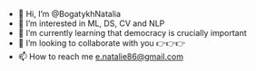 - 👋 Hi, I’m @BogatykhNatalia
- 👀 I’m interested in ML, DS, CV and NLP
- 🌱 I’m currently learning that democracy is crucially important
- 💞️ I’m looking to collaborate with you 👉👉👉
- 📫 How to reach me e.natalie86@gmail.com

<!---
BogatykhNatalia/BogatykhNatalia is a ✨ special ✨ repository because its `README.md` (this file) appears on your GitHub profile.
You can click the Preview link to take a look at your changes.
--->
